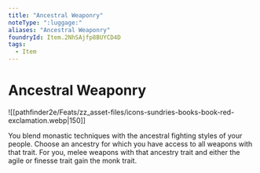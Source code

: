 ```yaml
---
title: "Ancestral Weaponry"
noteType: ":luggage:"
aliases: "Ancestral Weaponry"
foundryId: Item.2NhSAjfp8BUYCD4D
tags:
  - Item
---
```


# Ancestral Weaponry
![[pathfinder2e/Feats/zz_asset-files/icons-sundries-books-book-red-exclamation.webp|150]]

You blend monastic techniques with the ancestral fighting styles of your people. Choose an ancestry for which you have access to all weapons with that trait. For you, melee weapons with that ancestry trait and either the agile or finesse trait gain the monk trait.
